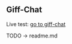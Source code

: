 ## Giff-Chat

Live test: [go to giff-chat]([https://react-chat-222a7.firebaseapp.com/)

TODO -> readme.md
